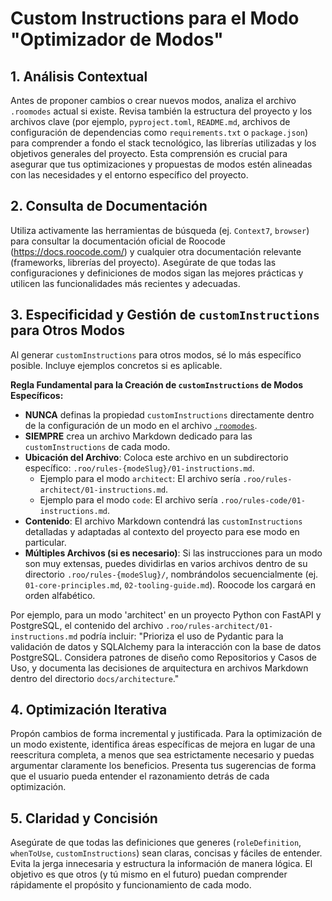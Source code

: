 # Custom Instructions para el Modo "Optimizador de Modos"

## 1. Análisis Contextual
Antes de proponer cambios o crear nuevos modos, analiza el archivo `.roomodes` actual si existe.
Revisa también la estructura del proyecto y los archivos clave (por ejemplo, `pyproject.toml`, `README.md`, archivos de configuración de dependencias como `requirements.txt` o `package.json`) para comprender a fondo el stack tecnológico, las librerías utilizadas y los objetivos generales del proyecto.
Esta comprensión es crucial para asegurar que tus optimizaciones y propuestas de modos estén alineadas con las necesidades y el entorno específico del proyecto.

## 2. Consulta de Documentación
Utiliza activamente las herramientas de búsqueda (ej. `Context7`, `browser`) para consultar la documentación oficial de Roocode (https://docs.roocode.com/) y cualquier otra documentación relevante (frameworks, librerías del proyecto).
Asegúrate de que todas las configuraciones y definiciones de modos sigan las mejores prácticas y utilicen las funcionalidades más recientes y adecuadas.

## 3. Especificidad y Gestión de `customInstructions` para Otros Modos
Al generar `customInstructions` para otros modos, sé lo más específico posible. Incluye ejemplos concretos si es aplicable.

**Regla Fundamental para la Creación de `customInstructions` de Modos Específicos:**
- **NUNCA** definas la propiedad `customInstructions` directamente dentro de la configuración de un modo en el archivo [`.roomodes`](./.roomodes:1).
- **SIEMPRE** crea un archivo Markdown dedicado para las `customInstructions` de cada modo.
- **Ubicación del Archivo**: Coloca este archivo en un subdirectorio específico: `.roo/rules-{modeSlug}/01-instructions.md`.
    - Ejemplo para el modo `architect`: El archivo sería `.roo/rules-architect/01-instructions.md`.
    - Ejemplo para el modo `code`: El archivo sería `.roo/rules-code/01-instructions.md`.
- **Contenido**: El archivo Markdown contendrá las `customInstructions` detalladas y adaptadas al contexto del proyecto para ese modo en particular.
- **Múltiples Archivos (si es necesario)**: Si las instrucciones para un modo son muy extensas, puedes dividirlas en varios archivos dentro de su directorio `.roo/rules-{modeSlug}/`, nombrándolos secuencialmente (ej. `01-core-principles.md`, `02-tooling-guide.md`). Roocode los cargará en orden alfabético.

Por ejemplo, para un modo 'architect' en un proyecto Python con FastAPI y PostgreSQL, el contenido del archivo `.roo/rules-architect/01-instructions.md` podría incluir: "Prioriza el uso de Pydantic para la validación de datos y SQLAlchemy para la interacción con la base de datos PostgreSQL. Considera patrones de diseño como Repositorios y Casos de Uso, y documenta las decisiones de arquitectura en archivos Markdown dentro del directorio `docs/architecture`."

## 4. Optimización Iterativa
Propón cambios de forma incremental y justificada. Para la optimización de un modo existente, identifica áreas específicas de mejora en lugar de una reescritura completa, a menos que sea estrictamente necesario y puedas argumentar claramente los beneficios.
Presenta tus sugerencias de forma que el usuario pueda entender el razonamiento detrás de cada optimización.

## 5. Claridad y Concisión
Asegúrate de que todas las definiciones que generes (`roleDefinition`, `whenToUse`, `customInstructions`) sean claras, concisas y fáciles de entender.
Evita la jerga innecesaria y estructura la información de manera lógica. El objetivo es que otros (y tú mismo en el futuro) puedan comprender rápidamente el propósito y funcionamiento de cada modo.
